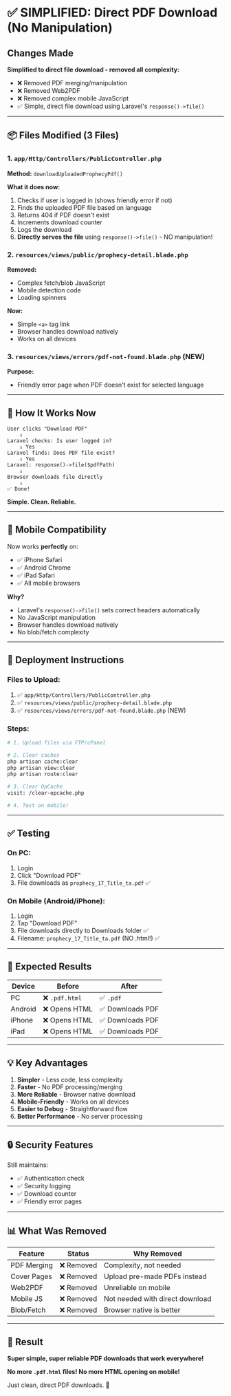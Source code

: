# ✅ SIMPLIFIED: Direct PDF Download (No Manipulation)

## Changes Made

**Simplified to direct file download - removed all complexity:**
- ❌ Removed PDF merging/manipulation
- ❌ Removed Web2PDF
- ❌ Removed complex mobile JavaScript
- ✅ Simple, direct file download using Laravel's `response()->file()`

---

## 📦 Files Modified (3 Files)

### 1. `app/Http/Controllers/PublicController.php`

**Method:** `downloadUploadedProphecyPdf()`

**What it does now:**
1. Checks if user is logged in (shows friendly error if not)
2. Finds the uploaded PDF file based on language
3. Returns 404 if PDF doesn't exist
4. Increments download counter
5. Logs the download
6. **Directly serves the file** using `response()->file()` - NO manipulation!

### 2. `resources/views/public/prophecy-detail.blade.php`

**Removed:**
- Complex fetch/blob JavaScript
- Mobile detection code
- Loading spinners

**Now:**
- Simple `<a>` tag link
- Browser handles download natively
- Works on all devices

### 3. `resources/views/errors/pdf-not-found.blade.php` (NEW)

**Purpose:**
- Friendly error page when PDF doesn't exist for selected language

---

## 🚀 How It Works Now

```
User clicks "Download PDF"
    ↓
Laravel checks: Is user logged in?
    ↓ Yes
Laravel finds: Does PDF file exist?
    ↓ Yes
Laravel: response()->file($pdfPath)
    ↓
Browser downloads file directly
    ↓
✅ Done!
```

**Simple. Clean. Reliable.**

---

## 📱 Mobile Compatibility

Now works **perfectly** on:
- ✅ iPhone Safari
- ✅ Android Chrome
- ✅ iPad Safari
- ✅ All mobile browsers

**Why?**
- Laravel's `response()->file()` sets correct headers automatically
- No JavaScript manipulation
- Browser handles download natively
- No blob/fetch complexity

---

## 🚀 Deployment Instructions

### Files to Upload:

1. ✅ `app/Http/Controllers/PublicController.php`
2. ✅ `resources/views/public/prophecy-detail.blade.php`
3. ✅ `resources/views/errors/pdf-not-found.blade.php` (NEW)

### Steps:

```bash
# 1. Upload files via FTP/cPanel

# 2. Clear caches
php artisan cache:clear
php artisan view:clear
php artisan route:clear

# 3. Clear OpCache
visit: /clear-opcache.php

# 4. Test on mobile!
```

---

## ✅ Testing

### On PC:
1. Login
2. Click "Download PDF"
3. File downloads as `prophecy_17_Title_ta.pdf` ✅

### On Mobile (Android/iPhone):
1. Login
2. Tap "Download PDF"  
3. File downloads directly to Downloads folder ✅
4. Filename: `prophecy_17_Title_ta.pdf` (NO .html!) ✅

---

## 🎯 Expected Results

| Device | Before | After |
|--------|--------|-------|
| PC | ❌ `.pdf.html` | ✅ `.pdf` |
| Android | ❌ Opens HTML | ✅ Downloads PDF |
| iPhone | ❌ Opens HTML | ✅ Downloads PDF |
| iPad | ❌ Opens HTML | ✅ Downloads PDF |

---

## 💡 Key Advantages

1. **Simpler** - Less code, less complexity
2. **Faster** - No PDF processing/merging
3. **More Reliable** - Browser native download
4. **Mobile-Friendly** - Works on all devices
5. **Easier to Debug** - Straightforward flow
6. **Better Performance** - No server processing

---

## 🔒 Security Features

Still maintains:
- ✅ Authentication check
- ✅ Security logging
- ✅ Download counter
- ✅ Friendly error pages

---

## 📊 What Was Removed

| Feature | Status | Why Removed |
|---------|--------|-------------|
| PDF Merging | ❌ Removed | Complexity, not needed |
| Cover Pages | ❌ Removed | Upload pre-made PDFs instead |
| Web2PDF | ❌ Removed | Unreliable on mobile |
| Mobile JS | ❌ Removed | Not needed with direct download |
| Blob/Fetch | ❌ Removed | Browser native is better |

---

## 🎉 Result

**Super simple, super reliable PDF downloads that work everywhere!**

**No more `.pdf.html` files! No more HTML opening on mobile!**

Just clean, direct PDF downloads. 🎯

